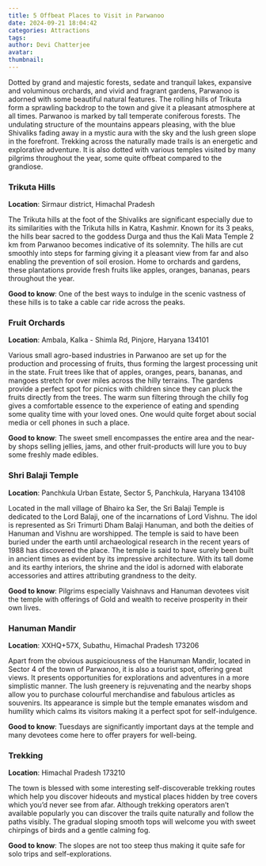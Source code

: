 ```yaml
---
title: 5 Offbeat Places to Visit in Parwanoo
date: 2024-09-21 18:04:42
categories: Attractions
tags:
author: Devi Chatterjee
avatar:
thumbnail:
---
```

Dotted by grand and majestic forests, sedate and tranquil lakes, expansive and voluminous orchards, and vivid and fragrant gardens, Parwanoo is adorned with some beautiful natural features. The rolling hills of Trikuta form a sprawling backdrop to the town and give it a pleasant atmosphere at all times. Parwanoo is marked by tall temperate coniferous forests. The undulating structure of the mountains appears pleasing, with the blue Shivaliks fading away in a mystic aura with the sky and the lush green slope in the forefront. Trekking across the naturally made trails is an energetic and explorative adventure. It is also dotted with various temples visited by many pilgrims throughout the year, some quite offbeat compared to the grandiose.

### Trikuta Hills
**Location**: Sirmaur district, Himachal Pradesh

The Trikuta hills at the foot of the Shivaliks are significant especially due to its similarities with the Trikuta hills in Katra, Kashmir. Known for its 3 peaks, the hills bear sacred to the goddess Durga and thus the Kali Mata Temple 2 km from Parwanoo becomes indicative of its solemnity. The hills are cut smoothly into steps for farming giving it a pleasant view from far and also enabling the prevention of soil erosion. Home to orchards and gardens, these plantations provide fresh fruits like apples, oranges, bananas, pears throughout the year.   

**Good to know**: One of the best ways to indulge in the scenic vastness of these hills is to take a cable car ride across the peaks.


### Fruit Orchards
**Location**: Ambala, Kalka - Shimla Rd, Pinjore, Haryana 134101

Various small agro-based industries in Parwanoo are set up for the production and processing of fruits, thus forming the largest processing unit in the state. Fruit trees like that of apples, oranges, pears, bananas, and mangoes stretch for over miles across the hilly terrains. The gardens provide a perfect spot for picnics with children since they can pluck the fruits directly from the trees. The warm sun filtering through the chilly fog gives a comfortable essence to the experience of eating and spending some quality time with your loved ones. One would quite forget about social media or cell phones in such a place.

**Good to know**: The sweet smell encompasses the entire area and the near-by shops selling jellies, jams, and other fruit-products will lure you to buy some freshly made edibles.


### Shri Balaji Temple
**Location**: Panchkula Urban Estate, Sector 5, Panchkula, Haryana 134108

Located in the mall village of Bhairo ka Ser, the Sri Balaji Temple is dedicated to the Lord Balaji, one of the incarnations of Lord Vishnu. The idol is represented as Sri Trimurti Dham Balaji Hanuman, and both the deities of Hanuman and Vishnu are worshipped. The temple is said to have been buried under the earth until archaeological research in the recent years of 1988 has discovered the place. The temple is said to have surely been built in ancient times as evident by its impressive architecture. With its tall dome and its earthy interiors, the shrine and the idol is adorned with elaborate accessories and attires attributing grandness to the deity.     

**Good to know**: Pilgrims especially Vaishnavs and Hanuman devotees visit the temple with offerings of Gold and wealth to receive prosperity in their own lives.


### Hanuman Mandir
**Location**: XXHQ+57X, Subathu, Himachal Pradesh 173206

Apart from the obvious auspiciousness of the Hanuman Mandir, located in Sector 4 of the town of Parwanoo, it is also a tourist spot, offering great views. It presents opportunities for explorations and adventures in a more simplistic manner. The lush greenery is rejuvenating and the nearby shops allow you to purchase colourful merchandise and fabulous articles as souvenirs. Its appearance is simple but the temple emanates wisdom and humility which calms its visitors making it a perfect spot for self-indulgence.      

**Good to know**: Tuesdays are significantly important days at the temple and many devotees come here to offer prayers for well-being.


### Trekking
**Location**: Himachal Pradesh 173210

The town is blessed with some interesting self-discoverable trekking routes which help you discover hideouts and mystical places hidden by tree covers which you’d never see from afar. Although trekking operators aren’t available popularly you can discover the trails quite naturally and follow the paths visibly. The gradual sloping smooth tops will welcome you with sweet chirpings of birds and a gentle calming fog.       

**Good to know**: The slopes are not too steep thus making it quite safe for solo trips and self-explorations.